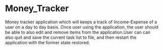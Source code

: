 # Money_Tracker
Money tracker application which will keeps a track of Income-Expense of a user on a day to day basis. Once user using the application, the user should be able to also edit and remove items from the application.User can can also quit and save the current task list to file, and then restart the application with the former state restored.
